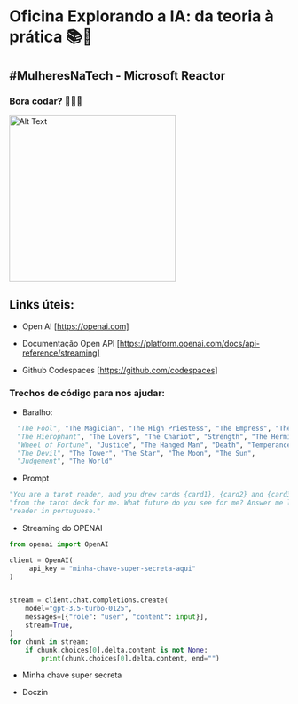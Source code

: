 # Oficina Explorando a IA: da teoria à prática 📚👐

## #MulheresNaTech - Microsoft Reactor

### Bora codar? 👩‍💻💜

<img src="https://media4.giphy.com/media/v1.Y2lkPTc5MGI3NjExOXdxcWgxYnpvaHkxemhzMXV6cjljNmZ0bnNtZGgwOHUzdm8wNjBxMSZlcD12MV9pbnRlcm5hbF9naWZfYnlfaWQmY3Q9Zw/6EWyszhJ2kL3ceQuD2/giphy.gif" width="300" height="300" alt="Alt Text ">

## Links úteis: 

* Open AI [https://openai.com]

* Documentação Open API [https://platform.openai.com/docs/api-reference/streaming]

* Github Codespaces  [https://github.com/codespaces]  

### Trechos de código para nos ajudar:

- Baralho:

``` python
  "The Fool", "The Magician", "The High Priestess", "The Empress", "The Emperor",
  "The Hierophant", "The Lovers", "The Chariot", "Strength", "The Hermit",
  "Wheel of Fortune", "Justice", "The Hanged Man", "Death", "Temperance",
  "The Devil", "The Tower", "The Star", "The Moon", "The Sun",
  "Judgement", "The World"
```

- Prompt
  
```python
"You are a tarot reader, and you drew cards {card1}, {card2} and {card3} "
"from the tarot deck for me. What future do you see for me? Answer me like a tarot "
"reader in portuguese."
```

- Streaming do OPENAI

```python
from openai import OpenAI

client = OpenAI(
     api_key = "minha-chave-super-secreta-aqui"
)


stream = client.chat.completions.create(
    model="gpt-3.5-turbo-0125",
    messages=[{"role": "user", "content": input}],
    stream=True,
)
for chunk in stream:
    if chunk.choices[0].delta.content is not None:
        print(chunk.choices[0].delta.content, end="")
```

- Minha chave super secreta
* Doczin


